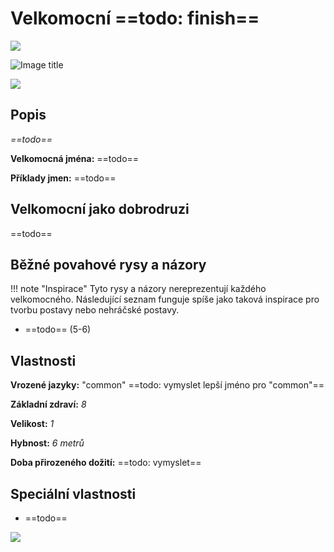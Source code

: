 # Velkomocní ==todo: finish==

<img src="/assets/sep_line.png"/>

![Image title](/assets/OW/races/Human.png)

<img src="/assets/sep_line.png"/>

## Popis

*==todo==*

**Velkomocná jména:** ==todo==

**Příklady jmen:** ==todo==

## Velkomocní jako dobrodruzi

==todo==

## Běžné povahové rysy a názory

!!! note "Inspirace"
    Tyto rysy a názory nereprezentují každého velkomocného. Následující seznam funguje spíše jako taková inspirace pro tvorbu postavy nebo nehráčské postavy. 

- ==todo== (5-6)

## Vlastnosti

**Vrozené jazyky:** "common" ==todo: vymyslet lepší jméno pro "common"==

**Základní zdraví:** *8*

**Velikost:** *1*

**Hybnost:** *6 metrů*

**Doba přirozeného dožití:** ==todo: vymyslet==

## Speciální vlastnosti

- ==todo==

<img src="/assets/sep_line.png"/>
